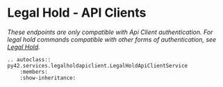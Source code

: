 # Legal Hold - API Clients

*These endpoints are only compatible with Api Client authentication. For legal hold commands compatible with other forms of authentication, see [Legal Hold](legalholdapiclient.md).*

```eval_rst
.. autoclass:: py42.services.legalholdapiclient.LegalHoldApiClientService
    :members:
    :show-inheritance:
```
